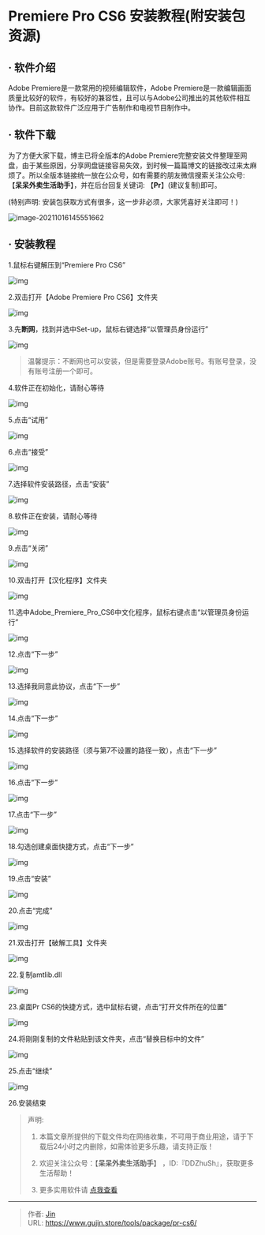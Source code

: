 # Premiere Pro CS6 安装教程(附安装包资源)


## · 软件介绍
Adobe Premiere是一款常用的视频编辑软件，Adobe Premiere是一款编辑画面质量比较好的软件，有较好的兼容性，且可以与Adobe公司推出的其他软件相互协作。目前这款软件广泛应用于广告制作和电视节目制作中。

## · 软件下载
为了方便大家下载，博主已将全版本的Adobe Premiere完整安装文件整理至网盘，由于某些原因，分享网盘链接容易失效，到时候一篇篇博文的链接改过来太麻烦了。所以全版本链接统一放在公众号，如有需要的朋友微信搜索关注公众号: 【**呆呆外卖生活助手**】，并在后台回复关键词: 【**Pr**】(建议复制)即可。

(特别声明: 安装包获取方式有很多，这一步非必须，大家凭喜好关注即可！)

![image-20211016145551662](https://img.gujin.store/img/image-20211016145551662.png)

## · 安装教程

1.鼠标右键解压到“Premiere Pro CS6”

![img](https://img.gujin.store/img/v2-75c8d5226e62171afbd6f68d405b4596_720w.png)



2.双击打开【Adobe Premiere Pro CS6】文件夹

![img](https://img.gujin.store/img/v2-26301787078d81079c9644b3fc06827f_720w.png)

3.先**断网**，找到并选中Set-up，鼠标右键选择“以管理员身份运行”

![img](https://img.gujin.store/img/v2-1f6e729b8d4f4c7b7197570f7e8bbc30_720w.png)

> 温馨提示：不断网也可以安装，但是需要登录Adobe账号。有账号登录，没有账号注册一个即可。

4.软件正在初始化，请耐心等待

![img](https://img.gujin.store/img/v2-fba761d0409877fb839594779f46ca62_720w.png)

5.点击“试用”

![img](https://img.gujin.store/img/v2-936a99d7cbe179a2878abe2d71e6f80a_720w.png)

6.点击“接受”

![img](https://img.gujin.store/img/v2-31a3f0fa6898baf1a6ab8f590b78ab56_720w.png)

7.选择软件安装路径，点击“安装”

![img](https://img.gujin.store/img/v2-fd1921aff9f33bb2097aa3cfac1db818_720w.png)

8.软件正在安装，请耐心等待

![img](https://img.gujin.store/img/v2-7712943a6bb7b9bb068e3512e87c1bc9_720w.png)

9.点击“关闭”

![img](https://img.gujin.store/img/v2-ed5451076cdc5a634eec7fef88e23fb9_720w.png)

10.双击打开【汉化程序】文件夹

![img](https://img.gujin.store/img/v2-6cbd4a523efcdbfa2e9aab28f2e8e8a7_720w.png)

11.选中Adobe_Premiere_Pro_CS6中文化程序，鼠标右键点击“以管理员身份运行”

![img](https://img.gujin.store/img/v2-bb33060625829c2b5ddf721af0356701_720w.png)

12.点击“下一步”

![img](https://img.gujin.store/img/v2-16d0dc1d70018745d991ce90851fa558_720w.png)

13.选择我同意此协议，点击“下一步”

![img](https://img.gujin.store/img/v2-ccf1bc1856c70e571a98a4151f940b45_720w.png)

14.点击“下一步”

![img](https://img.gujin.store/img/v2-5aefcabf295d77e6b148e44de3c6d3c7_720w.png)

15.选择软件的安装路径（须与第7不设置的路径一致），点击“下一步”

![img](https://img.gujin.store/img/v2-8ac6deaae8488022391f628215319a70_720w.png)

16.点击“下一步”

![img](https://img.gujin.store/img/v2-a2903217a52a68b637bbd66d9dca5fc8_720w.png)

17.点击“下一步”

![img](https://img.gujin.store/img/v2-4f640bcf453eaadc1d2707a5ff6f8b93_720w.png)

18.勾选创建桌面快捷方式，点击“下一步”

![img](https://img.gujin.store/img/v2-3914d708d5a7e0a55396b5627211f8da_720w.png)

19.点击“安装”

![img](https://img.gujin.store/img/v2-f0e92681a72baf74486fdb5635cbdcee_720w.png)

20.点击“完成”

![img](https://img.gujin.store/img/v2-f3367e754305b3f785ecc900a0a70aa4_720w.png)

21.双击打开【破解工具】文件夹

![img](https://img.gujin.store/img/v2-8be000dc303241bbe4d903e2cae0c87b_720w.png)



22.复制amtlib.dll

![img](https://img.gujin.store/img/v2-1590c49a4ec05d712bd81f5e48509978_720w.png)

23.桌面Pr CS6的快捷方式，选中鼠标右键，点击“打开文件所在的位置”

![img](https://img.gujin.store/img/v2-ea8deca53baee7d89e4234c8c4f59880_720w.png)

24.将刚刚复制的文件粘贴到该文件夹，点击“替换目标中的文件”

![img](https://img.gujin.store/img/v2-1083cafeaba78c66dd74368f169fe4d7_720w.png)

25.点击“继续”

![img](https://img.gujin.store/img/v2-e7bf32ffbd9f44b0de722d07ef94c83e_720w.png)

26.安装结束




> 声明: 
>
> 1. 本篇文章所提供的下载文件均在网络收集，不可用于商业用途，请于下载后24小时之内删除，如需体验更多乐趣，请支持正版！
>
> 2. 欢迎关注公众号：【**呆呆外卖生活助手**】 ，ID:『DDZhuSh』，获取更多生活帮助！
>
> 3. 更多实用软件请  [点我查看](/tools)

---

> 作者: [Jin](https://img.gujin.store/img/favicon.ico)  
> URL: https://www.gujin.store/tools/package/pr-cs6/  

